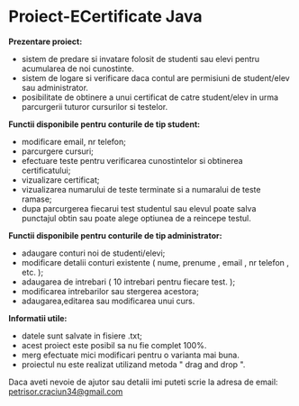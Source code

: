 # Proiect-ECertificate Java


<b> Prezentare proiect: </b>
- sistem de predare si invatare folosit de studenti sau elevi pentru acumularea de noi cunostinte.
- sistem de logare si verificare daca contul are permisiuni de student/elev sau administrator.
- posibilitate de obtinere a unui certificat de catre student/elev in urma parcurgerii tuturor cursurilor si testelor.


<b> Functii disponibile pentru conturile de tip student: </b>

- modificare email, nr telefon;
- parcurgere cursuri;
- efectuare teste pentru verificarea cunostintelor si obtinerea certificatului;
- vizualizare certificat;
- vizualizarea numarului de teste terminate si a numaralui de teste ramase;
- dupa parcurgerea fiecarui test studentul sau elevul poate salva punctajul obtin sau poate alege optiunea de a reincepe testul. 

<b> Functii disponibile pentru conturile de tip administrator: </b>

- adaugare conturi noi de studenti/elevi;
- modificare detalii conturi existente ( nume, prenume , email , nr telefon , etc. );
- adaugarea de intrebari ( 10 intrebari pentru fiecare test. );
- modificarea intrebarilor sau stergerea acestora;
- adaugarea,editarea sau modificarea unui curs.

<b> Informatii utile: </b> 

- datele sunt salvate in fisiere .txt;
- acest proiect este posibil sa nu fie complet 100%.
- merg efectuate mici modificari pentru o varianta mai buna. 
- proiectul nu este realizat utilizand metoda " drag and drop ". 

Daca aveti nevoie de ajutor sau detalii imi puteti scrie la adresa de email: petrisor.craciun34@gmail.com
